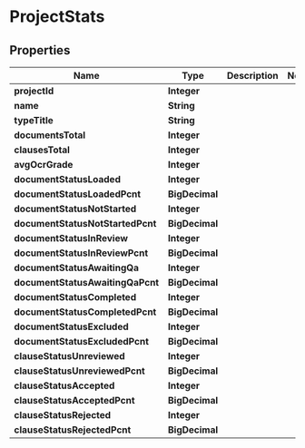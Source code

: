 

# ProjectStats


## Properties

| Name | Type | Description | Notes |
|------------ | ------------- | ------------- | -------------|
|**projectId** | **Integer** |  |  |
|**name** | **String** |  |  |
|**typeTitle** | **String** |  |  |
|**documentsTotal** | **Integer** |  |  |
|**clausesTotal** | **Integer** |  |  |
|**avgOcrGrade** | **Integer** |  |  |
|**documentStatusLoaded** | **Integer** |  |  |
|**documentStatusLoadedPcnt** | **BigDecimal** |  |  |
|**documentStatusNotStarted** | **Integer** |  |  |
|**documentStatusNotStartedPcnt** | **BigDecimal** |  |  |
|**documentStatusInReview** | **Integer** |  |  |
|**documentStatusInReviewPcnt** | **BigDecimal** |  |  |
|**documentStatusAwaitingQa** | **Integer** |  |  |
|**documentStatusAwaitingQaPcnt** | **BigDecimal** |  |  |
|**documentStatusCompleted** | **Integer** |  |  |
|**documentStatusCompletedPcnt** | **BigDecimal** |  |  |
|**documentStatusExcluded** | **Integer** |  |  |
|**documentStatusExcludedPcnt** | **BigDecimal** |  |  |
|**clauseStatusUnreviewed** | **Integer** |  |  |
|**clauseStatusUnreviewedPcnt** | **BigDecimal** |  |  |
|**clauseStatusAccepted** | **Integer** |  |  |
|**clauseStatusAcceptedPcnt** | **BigDecimal** |  |  |
|**clauseStatusRejected** | **Integer** |  |  |
|**clauseStatusRejectedPcnt** | **BigDecimal** |  |  |



